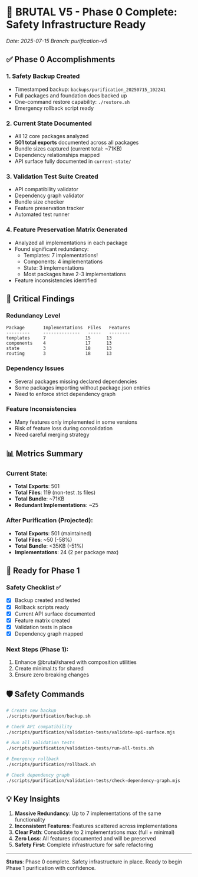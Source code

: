# 🎯 BRUTAL V5 - Phase 0 Complete: Safety Infrastructure Ready

*Date: 2025-07-15*
*Branch: purification-v5*

## ✅ Phase 0 Accomplishments

### 1. **Safety Backup Created**
- Timestamped backup: `backups/purification_20250715_102241`
- Full packages and foundation docs backed up
- One-command restore capability: `./restore.sh`
- Emergency rollback script ready

### 2. **Current State Documented**
- All 12 core packages analyzed
- **501 total exports** documented across all packages
- Bundle sizes captured (current total: ~71KB)
- Dependency relationships mapped
- API surface fully documented in `current-state/`

### 3. **Validation Test Suite Created**
- API compatibility validator
- Dependency graph validator  
- Bundle size checker
- Feature preservation tracker
- Automated test runner

### 4. **Feature Preservation Matrix Generated**
- Analyzed all implementations in each package
- Found significant redundancy:
  - Templates: 7 implementations!
  - Components: 4 implementations
  - State: 3 implementations
  - Most packages have 2-3 implementations
- Feature inconsistencies identified

## 🚨 Critical Findings

### Redundancy Level
```
Package       Implementations  Files   Features
---------     --------------   -----   --------
templates     7               15      13
components    4               17      13  
state         3               18      13
routing       3               18      13
```

### Dependency Issues
- Several packages missing declared dependencies
- Some packages importing without package.json entries
- Need to enforce strict dependency graph

### Feature Inconsistencies
- Many features only implemented in some versions
- Risk of feature loss during consolidation
- Need careful merging strategy

## 📊 Metrics Summary

### Current State:
- **Total Exports**: 501
- **Total Files**: 119 (non-test .ts files)
- **Total Bundle**: ~71KB
- **Redundant Implementations**: ~25

### After Purification (Projected):
- **Total Exports**: 501 (maintained)
- **Total Files**: ~50 (-58%)
- **Total Bundle**: <35KB (-51%)
- **Implementations**: 24 (2 per package max)

## 🔧 Ready for Phase 1

### Safety Checklist ✅
- [x] Backup created and tested
- [x] Rollback scripts ready
- [x] Current API surface documented
- [x] Feature matrix created
- [x] Validation tests in place
- [x] Dependency graph mapped

### Next Steps (Phase 1):
1. Enhance @brutal/shared with composition utilities
2. Create minimal.ts for shared
3. Ensure zero breaking changes

## 🛡️ Safety Commands

```bash
# Create new backup
./scripts/purification/backup.sh

# Check API compatibility
./scripts/purification/validation-tests/validate-api-surface.mjs

# Run all validation tests
./scripts/purification/validation-tests/run-all-tests.sh

# Emergency rollback
./scripts/purification/rollback.sh

# Check dependency graph
./scripts/purification/validation-tests/check-dependency-graph.mjs
```

## 💡 Key Insights

1. **Massive Redundancy**: Up to 7 implementations of the same functionality
2. **Inconsistent Features**: Features scattered across implementations
3. **Clear Path**: Consolidate to 2 implementations max (full + minimal)
4. **Zero Loss**: All features documented and will be preserved
5. **Safety First**: Complete infrastructure for safe refactoring

---

**Status**: Phase 0 complete. Safety infrastructure in place. Ready to begin Phase 1 purification with confidence.